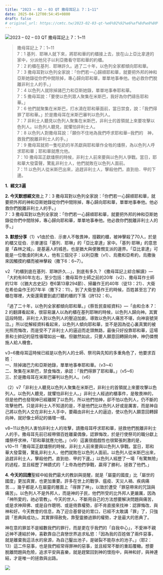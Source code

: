 ```yaml
---
title: "2023 – 02 – 03 QT 撒母耳記上 7：1~11"
date: 2025-04-12T00:54:45+0800
draft: false
# original_url: https://cmtc.tw/2023-02-03-qt-%e6%92%92%e6%af%8d%e8%80%b3%e8%a8%98%e4%b8%8a-7%ef%bc%9a111
---
```


![2023 – 02 – 03 QT  撒母耳記上 7：1~11](/images/qt.jpg  "2023 – 02 – 03 QT  撒母耳記上 7：1~11")

> 撒母耳記上 7：1~11  
> 7：1 基列．耶琳人就下來，將耶和華的約櫃接上去，放在山上亞比拿達的家中，分派他兒子以利亞撒看守耶和華的約櫃。  
> 7：2 約櫃在基列．耶琳許久。過了二十年，以色列全家都傾向耶和華。  
> 7：3 撒母耳對以色列全家說：「你們若一心歸順耶和華，就要把外邦的神和亞斯她錄從你們中間除掉，專心歸向耶和華，單單地事奉他。他必救你們脫離非利士人的手。」  
> 7：4 以色列人就除掉諸巴力和亞斯她錄，單單地事奉耶和華。  
> 7：5 撒母耳說：「要使以色列眾人聚集在米斯巴，我好為你們禱告耶和華。」  
> 7：6 他們就聚集在米斯巴，打水澆在耶和華面前，當日禁食，說：「我們得罪了耶和華。」於是撒母耳在米斯巴審判以色列人。  
> 7：7 非利士人聽見以色列人聚集在米斯巴，非利士的首領就上來要攻擊以色列人。以色列人聽見，就懼怕非利士人。  
> 7：8 以色列人對撒母耳說：「願你不住地為我們呼求耶和華─我們的　神，救我們脫離非利士人的手。」  
> 7：9 撒母耳就把一隻吃奶的羊羔獻與耶和華作全牲的燔祭，為以色列人呼求耶和華；耶和華就應允他。  
> 7：10 撒母耳正獻燔祭的時候，非利士人前來要與以色列人爭戰。當日，耶和華大發雷聲，驚亂非利士人，他們就敗在以色列人面前。  
> 7：11 以色列人從米斯巴出來，追趕非利士人，擊殺他們，直到伯．甲的下邊。

**1.  經文3遍**

**2. 今天默想經文**撒上 7：3 撒母耳對以色列全家說：「你們若一心歸順耶和華，就要把外邦的神和亞斯她錄從你們中間除掉，專心歸向耶和華，單單地事奉他。他必救你們脫離非利士人的手。」  
7：3 撒母耳對以色列全家說：「你們若一心歸順耶和華，就要把外邦的神和亞斯她錄從你們中間除掉，專心歸向耶和華，單單地事奉他。他必救你們脫離非利士人的手。」

**3. 默想分享**（1）v1由於伯．示麥人不敬畏神，擅觀約櫃，被神擊殺了70人，於是約櫃又從伯．示麥運往「基列．耶琳」的「亞比拿達」家中。「基列·耶琳」的意思是「森林之城」，是基遍人的城邑，也是猶大與便雅憫支派的邊界。「亞比拿達」可能是一位敬虔的利未人，他有三個兒子：以利亞撒（v1）、烏撒和亞希約，烏撒後來因觸摸約櫃而被神擊殺（撒下6：6~7）。

v2 「約櫃到底在基列．耶琳許久…」，到底有多久？《撒母耳記上綜合解讀》—「大約有80年左右，至少包括：撒母耳作士師之前的20年（v2）、撒母耳作士師的12年（《猶大古史記》卷6第13章294節）、掃羅作王的40年（徒13：21）、大衛在希伯侖作王的7年半（撒下2：11）。到了大衛登基作王的時候，百姓甚至忘了約櫃在哪裡，大衛還需要到處打聽約櫃的下落（詩132：6）。

「過了二十年，以色列全家都傾向耶和華。」《蔡哲民查經資料》—「由和合本 7：2 的翻譯看起來，很容易讓人以為約櫃在基列耶琳的時候，以色列人歸向神。其實這段時間，非利士人對以色列人的壓迫加劇，導致以色列人痛苦不堪，向神哀號哭泣。」所以從解經資料看起來，以色列人傾向耶和華，並不是因為從心裏真實的被光照而悔改，而是受不了非利士人的逼迫而走頭無路，最後只好投靠耶和華，這場景和士帥記的惡性循環如出一轍。但雖然如此，只要人願意回轉歸向神，神仍憐憫施人給人機會。

v3~6撒母耳這時候已經是以色列人的士師、祭司與先知的多重角色了，他要求百姓：  
一、除掉諸巴力和亞斯她錄，單單地事奉耶和華。（v3~4）  
二、聚集在米斯巴，禁食悔改，承認：「我們得罪了耶和華。」（v5~6）  
三、於是撒母耳在米斯巴審判以色列人。（v6）

（2）v7「非利士人聽見以色列人聚集在米斯巴，非利士的首領就上來要攻擊以色列人。以色列人聽見，就懼怕非利士人。」非利士人經過約櫃事件，是敬畏神的，但是他們也發現神已經離開了以色列，所以他們怕神，卻不怕以色列人，仍不斷的攻擊他們。只是非利士人不知道的是，不是他們比以色列人好或是厲害，而是神自己將以色列人交在非利士人手中，要藉由非利士人的逼迫，使以色列人願意回轉歸向神，就好像士師記的循環一樣。

v8~11以色列人害怕非利士人的攻擊，請撒母耳呼求耶和華，拯救他們脫離非利士人的手。撒母耳先前已經帶領百姓離棄偶像，認罪悔改，於是行使祭司的職分獻上燔祭呼求神，「耶和華就應允他。」（v9）這裏很戲戲性也很緊張刺激的是， v10~11「撒母耳正獻燔祭的時候，非利士人前來要與以色列人爭戰。當日，耶和華大發雷聲，驚亂非利士人，他們就敗在以色列人面前。以色列人從米斯巴出來，追趕非利士人，擊殺他們，直到伯．甲的下邊。」以色列人經歷了一場「有驚無險」的過程，並且經歷了神蹟式的「上帝為他們爭戰，贏得了勝利，拯救了他們。」

**4. 今天的回應**聖經中給我們最大的教訓與提醒，就是「屬靈的國度」比「屬世的國度」更加真實，也更加重要。許多在世上的戰爭、瘟疫、天災人禍、疾病痛苦…，幾乎都是人在屬靈的層面上「得罪了神」，以致於遭受「罪惡帶來的咒詛與痛苦」。以色列人不是外邦人，而是神的子民，他們所受的比外邦人更嚴厲，因為「神所愛的，祂必管教」。今天的世人，不斷用自己的方法想要解決問題與痛苦，或是求神拜佛、或是自作聰明、或是倚靠權勢，卻不肯直接來找神：認罪悔改、與神和好。今天教會的信息，為了迎合基督徒的胃口，已經不太敢講「罪」了，只強調「恩典與成功」。其實罪得赦免，靠聖靈勝過罪的權勢，才是最大的恩典了。

神在意的罪並不是細數我們的罪行，而是更在乎我們的「自我中心」，不愛神不親近神不連結於神，喜歡靠自己貪戀世界追求私慾：「因為我的百姓做了兩件惡事，就是離棄我這活水的泉源，為自己鑿出池子，是破裂不能存水的池子。」（耶2：13）這二件惡事，也是我們經常得罪神的惡事，並且經常不斷的重蹈覆轍。想要脫離問題與危險，追求平安與喜樂，就是趕緊回到神的懷抱中，與神和好，與神連結，才是唯一的拯救與出路。

![](/images/kiriath-jearim.jpg)